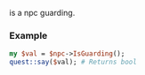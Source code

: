 is a npc guarding.
### Example

```perl
my $val = $npc->IsGuarding();
quest::say($val); # Returns bool
```